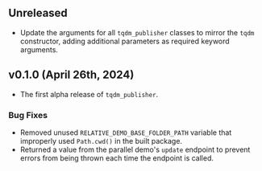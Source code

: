 ## Unreleased
* Update the arguments for all `tqdm_publisher` classes to mirror the `tqdm` constructor, adding additional parameters as required keyword arguments.

## v0.1.0 (April 26th, 2024)
* The first alpha release of `tqdm_publisher`.

### Bug Fixes
- Removed unused `RELATIVE_DEMO_BASE_FOLDER_PATH` variable that improperly used `Path.cwd()` in the built package.
- Returned a value from the parallel demo's `update` endpoint to prevent errors from being thrown each time the endpoint is called.
